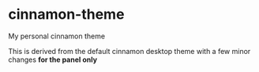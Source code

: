 # cinnamon-theme
My personal cinnamon theme

This is derived from the default cinnamon desktop theme with a few minor changes **for the panel only**
